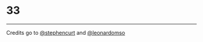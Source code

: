 # 33
---
Credits go to [@stephencurt](https://medium.com/@stephenthecurt/33-fundamentals-every-javascript-developer-should-know-13dd720a90d1) and [@leonardomso](https://github.com/leonardomso/33-js-concepts)
